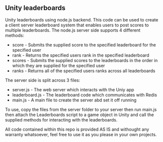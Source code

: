 Unity leaderboards
------------------
Unity leaderboards using node.js backend. This code can be used to create a client server leaderboard system
that enables users to post scores to multiple leaderboards. The node.js server side supports 4 different methods:

- score - Submits the supplied score to the specified leaderboard for the specified user
- rank - Returns the specified users rank in the specified leaderboard
- scores - Submits the supplied scores to the leaderboards in the order in which they are supplied for the specified user
- ranks - Returns all of the specified users ranks across all leaderboards

The server side is split across 3 files:
- server.js - The web server which interacts with the Uniy app
- leaderboard.js - The leaderboard code which communicates with Redis
- main.js - A main file to create the server abd set it off running

To use, copy the files from the server folder to your server then run main.js then attach the Leaderboards script to a
game object in Unity and call the supplied methods for interacting with the leaderboards.

All code contained within this repo is provided AS IS and withought any warranty whatsoever, feel free to use it as you please in your own projects.